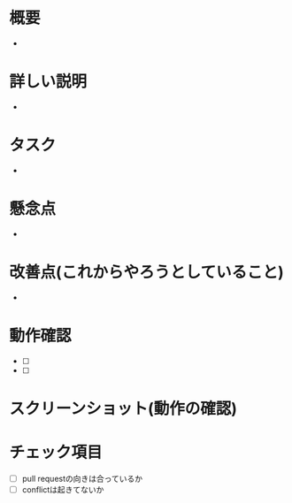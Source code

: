 # 概要
-

# 詳しい説明
-

# タスク
-

# 懸念点
-

# 改善点(これからやろうとしていること)
-

# 動作確認
- [ ]
- [ ]

# スクリーンショット(動作の確認)

# チェック項目
- [ ] pull requestの向きは合っているか
- [ ] conflictは起きてないか